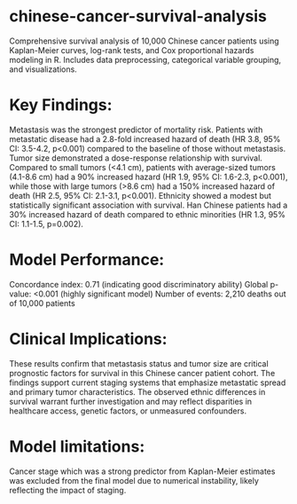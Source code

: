 # chinese-cancer-survival-analysis
Comprehensive survival analysis of 10,000 Chinese cancer patients using Kaplan-Meier curves, log-rank tests, and Cox proportional hazards modeling in R. Includes data preprocessing, categorical variable grouping, and visualizations.

# Key Findings:
Metastasis was the strongest predictor of mortality risk. Patients with metastatic disease had a 2.8-fold increased hazard of death (HR 3.8, 95% CI: 3.5-4.2, p<0.001) compared to the baseline of those without metastasis.
Tumor size demonstrated a dose-response relationship with survival. Compared to small tumors (<4.1 cm), patients with average-sized tumors (4.1-8.6 cm) had a 90% increased hazard (HR 1.9, 95% CI: 1.6-2.3, p<0.001), while those with large tumors (>8.6 cm) had a 150% increased hazard of death (HR 2.5, 95% CI: 2.1-3.1, p<0.001).
Ethnicity showed a modest but statistically significant association with survival. Han Chinese patients had a 30% increased hazard of death compared to ethnic minorities (HR 1.3, 95% CI: 1.1-1.5, p=0.002).
# Model Performance:
Concordance index: 0.71 (indicating good discriminatory ability)
Global p-value: <0.001 (highly significant model)
Number of events: 2,210 deaths out of 10,000 patients

# Clinical Implications:
These results confirm that metastasis status and tumor size are critical prognostic factors for survival in this Chinese cancer patient cohort. The findings support current staging systems that emphasize metastatic spread and primary tumor characteristics. The observed ethnic differences in survival warrant further investigation and may reflect disparities in healthcare access, genetic factors, or unmeasured confounders.
# Model limitations: 
Cancer stage which was a strong predictor from Kaplan-Meier estimates was excluded from the final model due to numerical instability, likely reflecting the impact of staging.
